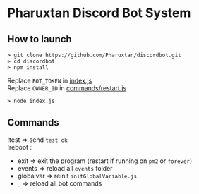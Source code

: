 # Pharuxtan Discord Bot System 

## How to launch

```console
> git clone https://github.com/Pharuxtan/discordbot.git
> cd discordbot
> npm install
```

Replace `BOT_TOKEN` in [index.js](https://github.com/Pharuxtan/discordbot/blob/master/index.js#L23) \
Replace `OWNER_ID` in [commands/restart.js](https://github.com/Pharuxtan/discordbot/blob/master/commands/restart.js#L7)

```console
> node index.js
```

## Commands

!test => send `test ok` \
!reboot :
 - exit => exit the program (restart if running on `pm2` or `forever`)
 - events => reload all `events` folder
 - globalvar => reinit `initGlobalVariable.js`
 - _ => reload all bot commands
